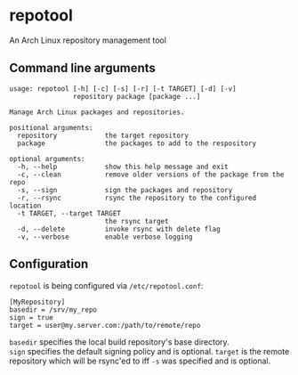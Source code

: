 # repotool
An Arch Linux repository management tool

## Command line arguments

    usage: repotool [-h] [-c] [-s] [-r] [-t TARGET] [-d] [-v]
                    repository package [package ...]

    Manage Arch Linux packages and repositories.

    positional arguments:
      repository            the target repository
      package               the packages to add to the respository

    optional arguments:
      -h, --help            show this help message and exit
      -c, --clean           remove older versions of the package from the repo
      -s, --sign            sign the packages and repository
      -r, --rsync           rsync the repository to the configured location
      -t TARGET, --target TARGET
                            the rsync target
      -d, --delete          invoke rsync with delete flag
      -v, --verbose         enable verbose logging


## Configuration
`repotool` is being configured via `/etc/repotool.conf`:

    [MyRepository]
    basedir = /srv/my_repo
    sign = true
    target = user@my.server.com:/path/to/remote/repo

`basedir` specifies the local build repository's base directory.  
`sign` specifies the default signing policy and is optional.
`target` is the remote repository which will be rsync'ed to iff `-s` was specified and is optional.
